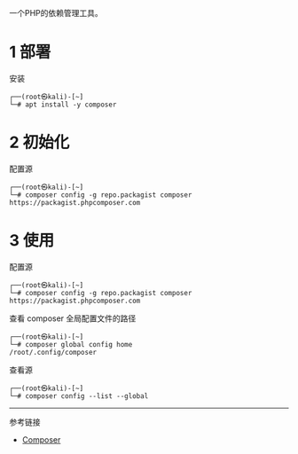 一个PHP的依赖管理工具。

# 1 部署

安装

```shell
┌──(root㉿kali)-[~]
└─# apt install -y composer
```

# 2 初始化

配置源

```shell
┌──(root㉿kali)-[~]
└─# composer config -g repo.packagist composer https://packagist.phpcomposer.com
```

# 3 使用

配置源

```shell
┌──(root㉿kali)-[~]
└─# composer config -g repo.packagist composer https://packagist.phpcomposer.com
```

查看 composer 全局配置文件的路径

```shell
┌──(root㉿kali)-[~]
└─# composer global config home
/root/.config/composer
```

查看源

```shell
┌──(root㉿kali)-[~]
└─# composer config --list --global
```

---

参考链接

- [Composer](https://github.com/composer/composer)
